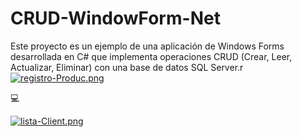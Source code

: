 # CRUD-WindowForm-Net
Este proyecto es un ejemplo de una aplicación de Windows Forms desarrollada en C# que implementa operaciones CRUD (Crear, Leer, Actualizar, Eliminar) con una base de datos SQL Server.r 
[![registro-Produc.png](https://i.postimg.cc/WzL7gHFz/registro-Produc.png)](https://postimg.cc/S2d8pVGb)

:computer: 

[![lista-Client.png](https://i.postimg.cc/Vk8LpBMt/lista-Client.png)](https://postimg.cc/KR02gT0c)

